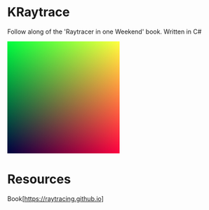 # KRaytrace 
Follow along of the 'Raytracer in one Weekend' book. Written in C#

![Output](images/first.jpg)

# Resources

Book[https://raytracing.github.io]